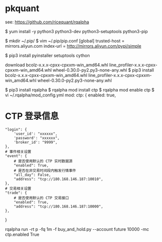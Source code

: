 # pkquant

see: https://github.com/ricequant/rqalpha


$ yum install -y python3 python3-dev python3-setuptools python3-pip 

$ mkdir ~/.pip/
$ vim ~/.pip/pip.conf
[global]
trusted-host =  mirrors.aliyun.com
index-url = http://mirrors.aliyun.com/pypi/simple

$ pip3 install pyinstaller setuptools cython

download  bcolz-x.x.x-cpxx-cpxxm-win_amd64.whl line_profiler-x.x.x-cpxx-cpxxm-win_amd64.whl wheel-0.30.0-py2.py3-none-any.whl
$ pip3 install bcolz-x.x.x-cpxx-cpxxm-win_amd64.whl line_profiler-x.x.x-cpxx-cpxxm-win_amd64.whl wheel-0.30.0-py2.py3-none-any.whl

$ pip3 install rqalpha
$ rqalpha mod install ctp
$ rqalpha mod enable ctp
$ vi ~/.rqalpha/mod_config.yml
mod:
  ctp: {
    enabled: true,
   # CTP 登录信息
    "login": {
        'user_id': "xxxxxx",
        'password': "xxxxxx",
        'broker_id': "9999",
    },
    # 事件相关设置
    "event": {
        # 是否使用默认的 CTP 实时数据源
        "enabled": True,
        # 是否在非交易时间段内触发行情事件
        "all_day": False,
        "address": "tcp://180.168.146.187:10010",
    },
    # 交易相关设置
    "trade": {
        # 是否使用默认的 CTP 交易接口
        "enabled": True,
        "address": "tcp://180.168.146.187:10000",
    },
  }


rqalpha run -rt p -fq 1m -f buy_and_hold.py --account future 10000 -mc ctp.enabled True